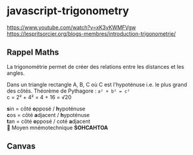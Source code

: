 # javascript-trigonometry

https://www.youtube.com/watch?v=xK3vKWMFVgw  
https://lespritsorcier.org/blogs-membres/introduction-trigonometrie/  

## Rappel Maths

La trigonométrie permet de créer des relations entre les distances et les angles. 

Dans un triangle rectangle A, B, C où C est l'hypoténuse i.e. le plus grand des côtés.
Théorème de Pythagore : `a² + b² = c²`  
c = 2² + 4² = 4 + 16 = √20   

**s**in = côté **o**pposé / **h**ypoténuse     
**c**os = côté **a**djacent / **h**ypoténuse  
**t**an = côté **o**pposé / coté **a**djacent  
👀 Moyen mnémotechnique **SOHCAHTOA** 


## Canvas



